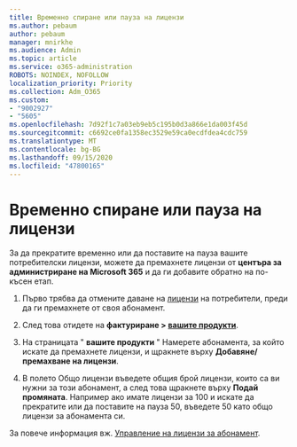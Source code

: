 ```yaml
---
title: Временно спиране или пауза на лицензи
ms.author: pebaum
author: pebaum
manager: mnirkhe
ms.audience: Admin
ms.topic: article
ms.service: o365-administration
ROBOTS: NOINDEX, NOFOLLOW
localization_priority: Priority
ms.collection: Adm_O365
ms.custom:
- "9002927"
- "5605"
ms.openlocfilehash: 7d92f1c7a03eb9eb5c195b0d3a866e1da003f45d
ms.sourcegitcommit: c6692ce0fa1358ec3529e59ca0ecdfdea4cdc759
ms.translationtype: MT
ms.contentlocale: bg-BG
ms.lasthandoff: 09/15/2020
ms.locfileid: "47800165"
---
```

# <a name="suspend-or-pause-licenses"></a>Временно спиране или пауза на лицензи

За да прекратите временно или да поставите на пауза вашите потребителски лицензи, можете да премахнете лицензи от **центъра за администриране на Microsoft 365** и да ги добавите обратно на по-късен етап.

1. Първо трябва да отмените даване на [лицензи](https://docs.microsoft.com/microsoft-365/admin/manage/remove-licenses-from-users?view=o365-worldwide) на потребители, преди да ги премахнете от своя абонамент.

2. След това отидете на **фактуриране > [вашите продукти](https://go.microsoft.com/fwlink/p/?linkid=842054)**.

3. На страницата " **вашите продукти** " Намерете абонамента, за който искате да премахнете лицензи, и щракнете върху **Добавяне/премахване на лицензи**.

4. В полето Общо лицензи въведете общия брой лицензи, които са ви нужни за този абонамент, а след това щракнете върху **Подай промяната**. Например ако имате лицензи за 100 и искате да прекратите или да поставите на пауза 50, въведете 50 като общо лицензи за абонамента си.

За повече информация вж. [Управление на лицензи за абонамент](https://docs.microsoft.com/microsoft-365/commerce/licenses/buy-licenses?view=o365-worldwide).
